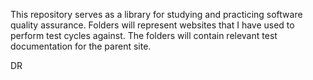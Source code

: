 This repository serves as a library for studying and practicing software quality assurance.
Folders will represent websites that I have used to perform test cycles against.
The folders will contain relevant test documentation for the parent site.

DR
